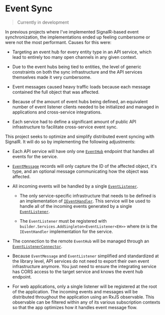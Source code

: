 # Event Sync

> Currently in development

In previous projects where I've implemented SignalR-based event synchronization, the implementations ended up feeling cumbersome or were not the most performant. Causes for this were:

* Targeting an event hub for every entity type in an API service, which lead to entirely too many open channels in any given context.

* Due to the event hubs being tied to entities, the level of generic constraints on both the sync infrastructure and the API services themselves made it very cumbersome.

* Event messages caused heavy traffic loads because each message contained the full object that was affected.

* Because of the amount of event hubs being defined, an equivalent number of event listener clients needed to be initialized and managed in applications and cross-service integrations.

* Each service had to define a significant amount of public API infrastructure to facilitate cross-service event sync.

This project seeks to optimize and simplify distributed event syncing with SignalR. It will do so by implementing the following adjustments:

* Each API service will have only one [`EventHub`](./libraries/EventSync/Server/EventHub.cs) endpoint that handles all events for the service.

* [`EventMessage`](./libraries/EventSync/EventMessage.cs) records will only capture the ID of the affected object, it's type, and an optional message communicating how the object was affected.

* All incoming events will be handled by a single [`EventListener`](./libraries/EventSync/Client/EventListener.cs).

    * The only service-specific infrastructure that needs to be defined is an implementation of [`IEventHandler`](./libraries/EventSync/Client/IEventHandler.cs). This service will be used to handle all of the incoming events generated by a single [`EventListener`](./libraries/EventSync/Client/EventListener.cs).

    * The `EventListener` must be registered with `builder.Services.AddSingleton<EventListener<EH>>` where `EH` is the `IEventHandler` implementation for the service.

* The connection to the remote `EventHub` will be managed through an [`EventListenerConnector`](./libraries/EventSync/Client/EventListenerConnector.cs).

* Because `EventMessage` and `EventListener` simplified and standardized at the library level, API services do not need to export their own event infrastructure anymore. You just need to ensure the integrating service has CORS access to the target service and knows the event hub endpoint.

* For web applications, only a single listener will be registered at the root of the application. The incoming events and messages will be distributed throughout the application using an RxJS observable. This observable can be filtered within any of its various subscription contexts so that the app optimizes how it handles event message flow.